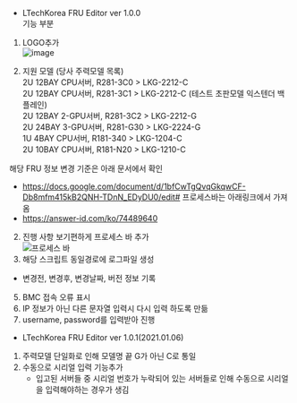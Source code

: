 - LTechKorea FRU Editor ver 1.0.0  
기능 부분  
1. LOGO추가  
![image](https://user-images.githubusercontent.com/89372983/134866262-834b2aa3-9178-47fb-91df-417d4d52042e.png)

                                                                                                                   
2. 지원 모델 (당사 주력모델 목록)  
2U 12BAY CPU서버,  R281-3C0 > LKG-2212-C  
2U 12BAY CPU서버,  R281-3C1 > LKG-2212-C (테스트 초판모델 익스텐더 백플레인)  
2U 12BAY 2-GPU서버,  R281-3C2 > LKG-2212-G  
2U 24BAY 3-GPU서버,  R281-G30 > LKG-2224-G  
1U 4BAY CPU서버,  R181-340 > LKG-1204-C  
2U 10BAY CPU서버,  R181-N20 > LKG-1210-C  

해당 FRU 정보 변경 기준은 아래 문서에서 확인  
- https://docs.google.com/document/d/1bfCwTgQvqGkqwCF-Db8mfm415kB2QNH-TDnN_EDyDU0/edit#
프로세스바는 아래링크에서 가져옴
- https://answer-id.com/ko/74489640

2. 진행 사항 보기편하게 프로세스 바 추가  
![프로세스 바](https://user-images.githubusercontent.com/89372983/134865368-a258219a-9955-47b4-b2c8-519e74ff3331.png)
4. 해당 스크립트 동일경로에 로그파일 생성  
- 변경전, 변경후, 변경날짜, 버전 정보 기록  
5. BMC 접속 오류 표시  
6. IP 정보가 아닌 다른 문자열 입력시 다시 입력 하도록 만듦  
7. username, password를 입력받아 진행  

- LTechKorea FRU Editor ver 1.0.1(2021.01.06)
1. 주력모델 단일화로 인해 모델명 끝 G가 아닌 C로 통일
2. 수동으로 시리얼 입력 기능추가
    - 입고된 서버들 중 시리얼 번호가 누락되어 있는 서버들로 인해 수동으로 시리얼을 입력해야하는 경우가 생김